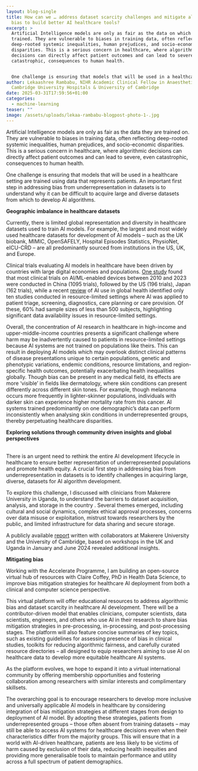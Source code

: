 ```yaml
---
layout: blog-single
title: How can we … address dataset scarcity challenges and mitigate algorithmic
  bias to build better AI healthcare tools?
excerpt: >
  Artificial Intelligence models are only as fair as the data on which they are
  trained. They are vulnerable to biases in training data, often reflecting
  deep-rooted systemic inequalities, human prejudices, and socio-economic
  disparities. This is a serious concern in healthcare, where algorithmic
  decisions can directly affect patient outcomes and can lead to severe, even
  catastrophic, consequences to human health.


  One challenge is ensuring that models that will be used in a healthcare setting are trained using data that represents patients. An important first step in addressing bias from underrepresentation in datasets is to understand why it can be difficult to acquire large and diverse datasets from which to develop AI algorithms.
author: Lekaashree Rambabu, NIHR Academic Clinical Fellow in Anaesthetics,
  Cambridge University Hospitals & University of Cambridge
date: 2025-03-31T17:59:56+01:00
categories:
  - machine-learning
teaser: ""
image: /assets/uploads/lekaa-rambabu-blogpost-photo-1-.jpg
---
```

Artificial Intelligence models are only as fair as the data they are trained on. They are vulnerable to biases in training data, often reflecting deep-rooted systemic inequalities, human prejudices, and socio-economic disparities. This is a serious concern in healthcare, where algorithmic decisions can directly affect patient outcomes and can lead to severe, even catastrophic, consequences to human health.

One challenge is ensuring that models that will be used in a healthcare setting are trained using data that represents patients. An important first step in addressing bias from underrepresentation in datasets is to understand why it can be difficult to acquire large and diverse datasets from which to develop AI algorithms.

**Geographic imbalance in healthcare datasets**

Currently, there is limited global representation and diversity in healthcare datasets used to train AI models. For example, the largest and most widely used healthcare datasets for development of AI models – such as the UK biobank, MIMIC, OpenSAFELY, Hospital Episodes Statistics, PhysioNet, eICU-CRD – are all predominantly sourced from institutions in the US, UK, and Europe.

Clinical trials evaluating AI models in healthcare have been driven by countries with large digital economies and populations. [One study](https://www.researchgate.net/publication/375533567_Development_Pipeline_and_Geographic_Representation_of_Trials_for_Artificial_IntelligenceMachine_Learning-Enabled_Medical_Devices_2010_to_2023) found that most clinical trials on AI/ML-enabled devices between 2010 and 2023 were conducted in China (1095 trials), followed by the US (196 trials), Japan (162 trials), while a recent [review](https://www.nature.com/articles/s41746-022-00700-y) of AI use in global health identified only ten studies conducted in resource-limited settings where AI was applied to patient triage, screening, diagnostics, care planning or care provision. Of these, 60% had sample sizes of less than 500 subjects, highlighting significant data availability issues in resource-limited settings.

Overall, the concentration of AI research in healthcare in high-income and upper-middle-income countries presents a significant challenge where harm may be inadvertently caused to patients in resource-limited settings  because AI systems are not trained on populations like theirs. This can result in deploying AI models which may overlook distinct clinical patterns of disease presentations unique to certain populations, genetic and phenotypic variations, endemic conditions, resource limitations, and region-specific health outcomes, potentially exacerbating health inequalities globally. Though bias can be present in any medical field, its effects are more ‘visible’ in fields like dermatology, where skin conditions can present differently across different skin tones. For example, though melanoma occurs more frequently in lighter-skinner populations, individuals with darker skin can experience higher mortality rate from this cancer. AI systems trained predominantly on one demographic’s data can perform inconsistently when analysing skin conditions in underrepresented groups, thereby perpetuating healthcare disparities. 

**Exploring solutions through community driven insights and global perspectives**

\
There is an urgent need to rethink the entire AI development lifecycle in healthcare to ensure better representation of underrepresented populations and promote health equity. A crucial first step in addressing bias from underrepresentation in datasets is to identify challenges in acquiring large, diverse, datasets for AI algorithm development. 

To explore this challenge, I discussed with clinicians from Makerere University in Uganda, to understand the barriers to dataset acquisition, analysis, and storage in the country  . Several themes emerged, including cultural and social dynamics, complex ethical approval processes, concerns over data misuse or exploitation, mistrust towards researchers by the public, and limited infrastructure for data sharing and secure storage. 

A publicly available [report](https://doi.org/10.5281/zenodo.14503478) written with collaborators at Makerere University and the University of Cambridge, based on workshops in the UK and Uganda in January and June 2024 revealed additional insights. 

**Mitigating bias**

Working with the Accelerate Programme, I am building an open-source virtual hub of resources with Claire Coffey, PhD in Health Data Science, to improve bias mitigation strategies for healthcare AI deployment from both a clinical and computer science perspective.

This virtual platform will offer educational resources to address algorithmic bias and dataset scarcity in healthcare AI development. There will be a contributor-driven model that enables clinicians, computer scientists, data scientists, engineers, and others who use AI in their research to share bias mitigation strategies in pre-processing, in-processing, and post-processing stages. The platform will also feature concise summaries of key topics, such as existing guidelines for assessing presence of bias in clinical studies, toolkits for reducing algorithmic fairness, and carefully curated resource directories – all designed to equip researchers aiming to use AI on healthcare data to develop more equitable healthcare AI systems.

As the platform evolves, we hope to expand it into a virtual international community by offering membership opportunities and fostering collaboration among researchers with similar interests and complimentary skillsets. 

The overarching goal is to encourage researchers to develop more inclusive and universally applicable AI models in healthcare by considering integration of bias mitigation strategies at different stages from design to deployment of AI model. By adopting these strategies, patients from underrepresented groups – those often absent from training datasets – may still be able to access AI systems for healthcare decisions even when their characteristics differ from the majority groups. This will ensure that in a world with AI-driven healthcare, patients are less likely to be victims of harm caused by exclusion of their data, reducing health inequities and providing more generalisable tools to maintain performance and utility across a full spectrum of patient demographics.